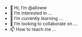 - 👋 Hi, I’m @alloww
- 👀 I’m interested in ...
- 🌱 I’m currently learning ...
- 💞️ I’m looking to collaborate on ...
- 📫 How to reach me ...

<!---
alloww/alloww is a ✨ special ✨ repository because its `README.md` (this file) appears on your GitHub profile.
You can click the Preview link to take a look at your changes.
--->
